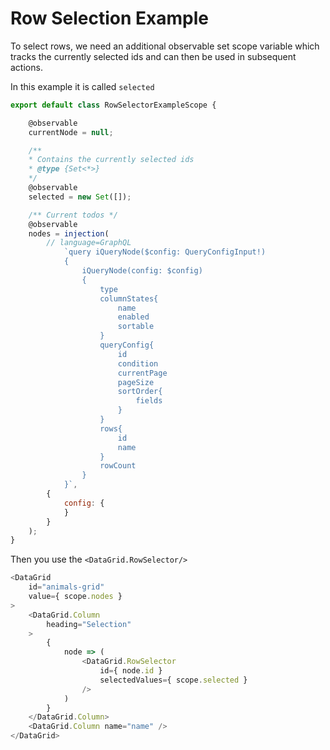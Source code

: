 # Row Selection Example

To select rows, we need an additional observable set scope variable which tracks the currently
selected ids and can then be used in subsequent actions.

In this example it is called `selected`

```js
export default class RowSelectorExampleScope {

    @observable
    currentNode = null;

    /**
    * Contains the currently selected ids
    * @type {Set<*>}
    */
    @observable
    selected = new Set([]);

    /** Current todos */
    @observable
    nodes = injection(
        // language=GraphQL
            `query iQueryNode($config: QueryConfigInput!)
            {
                iQueryNode(config: $config)
                {
                    type
                    columnStates{
                        name
                        enabled
                        sortable
                    }
                    queryConfig{
                        id
                        condition
                        currentPage
                        pageSize
                        sortOrder{
                            fields
                        }
                    }
                    rows{
                        id
                        name
                    }
                    rowCount
                }
            }`,
        {
            config: {
            }
        }
    );
}

```

Then you use the `<DataGrid.RowSelector/>` 

```js
<DataGrid
    id="animals-grid"
    value={ scope.nodes }
>
    <DataGrid.Column
        heading="Selection" 
    >
        {
            node => (
                <DataGrid.RowSelector
                    id={ node.id }
                    selectedValues={ scope.selected }
                />
            )
        }
    </DataGrid.Column>
    <DataGrid.Column name="name" />
</DataGrid>

```
